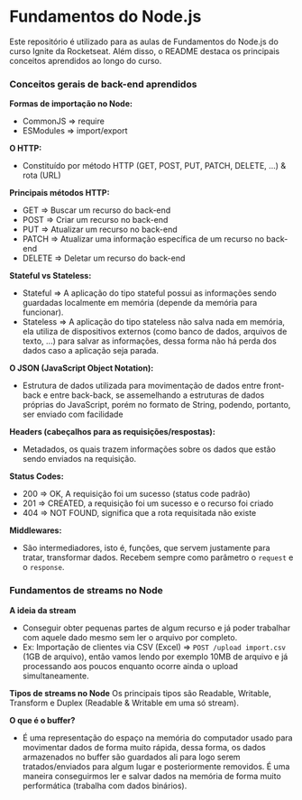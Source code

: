 # Fundamentos do Node.js

Este repositório é utilizado para as aulas de Fundamentos do Node.js do curso Ignite da Rocketseat. Além disso, o README destaca os principais conceitos aprendidos ao longo do curso.

### Conceitos gerais de back-end aprendidos

**Formas de importação no Node:**
- CommonJS => require
- ESModules => import/export

**O HTTP:**
- Constituído por método HTTP (GET, POST, PUT, PATCH, DELETE, ...) & rota (URL)

**Principais métodos HTTP:**
- GET => Buscar um recurso do back-end
- POST => Criar um recurso no back-end
- PUT => Atualizar um recurso no back-end
- PATCH => Atualizar uma informação específica de um recurso no back-end
- DELETE => Deletar um recurso do back-end

**Stateful vs Stateless:**
- Stateful => A aplicação do tipo stateful possui as informações sendo guardadas localmente em memória (depende da memória para funcionar).
- Stateless => A aplicação do tipo stateless não salva nada em memória, ela utiliza de dispositivos externos (como banco de dados, arquivos de texto, ...) para salvar as informações, dessa forma não há perda dos dados caso a aplicação seja parada.

**O JSON (JavaScript Object Notation):** 
- Estrutura de dados utilizada para movimentação de dados entre front-back e entre back-back, se assemelhando a estruturas de dados próprias do JavaScript, porém no formato de String, podendo, portanto, ser enviado com facilidade

**Headers (cabeçalhos para as requisições/respostas):**
- Metadados, os quais trazem informações sobre os dados que estão sendo enviados na requisição.

**Status Codes:**
- 200 => OK, A requisição foi um sucesso (status code padrão)
- 201 => CREATED, a requisição foi um sucesso e o recurso foi criado
- 404 => NOT FOUND, significa que a rota requisitada não existe

**Middlewares:**
- São intermediadores, isto é, funções, que servem justamente para tratar, transformar dados. Recebem sempre como parâmetro o `request` e o `response`.

### Fundamentos de streams no Node

**A ideia da stream**
- Conseguir obter pequenas partes de algum recurso e já poder trabalhar com aquele dado mesmo sem ler o arquivo por completo.
- Ex: Importação de clientes via CSV (Excel) => `POST /upload import.csv` (1GB de arquivo), então vamos lendo por exemplo 10MB de arquivo e já processando aos poucos enquanto ocorre ainda o upload simultaneamente. 

**Tipos de streams no Node**
Os principais tipos são Readable, Writable, Transform e Duplex (Readable & Writable em uma só stream).

**O que é o buffer?**
- É uma representação do espaço na memória do computador usado para movimentar dados de forma muito rápida, dessa forma, os dados armazenados no buffer são guardados ali para logo serem tratados/enviados para algum lugar e posteriormente removidos. É uma maneira conseguirmos ler e salvar dados na memória de forma muito performática (trabalha com dados binários).